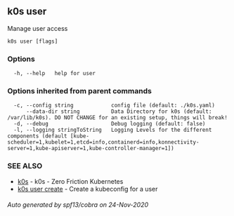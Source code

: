## k0s user

Manage user access

```
k0s user [flags]
```

### Options

```
  -h, --help   help for user
```

### Options inherited from parent commands

```
  -c, --config string            config file (default: ./k0s.yaml)
      --data-dir string          Data Directory for k0s (default: /var/lib/k0s). DO NOT CHANGE for an existing setup, things will break!
  -d, --debug                    Debug logging (default: false)
  -l, --logging stringToString   Logging Levels for the different components (default [kube-scheduler=1,kubelet=1,etcd=info,containerd=info,konnectivity-server=1,kube-apiserver=1,kube-controller-manager=1])
```

### SEE ALSO

* [k0s](k0s.md)	 - k0s - Zero Friction Kubernetes
* [k0s user create](k0s_user_create.md)	 - Create a kubeconfig for a user

###### Auto generated by spf13/cobra on 24-Nov-2020
